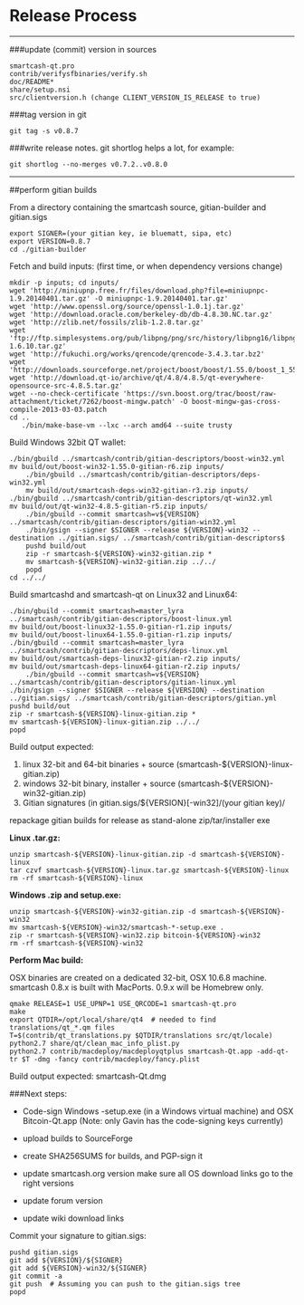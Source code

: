 Release Process
====================

* * *

###update (commit) version in sources


	smartcash-qt.pro
	contrib/verifysfbinaries/verify.sh
	doc/README*
	share/setup.nsi
	src/clientversion.h (change CLIENT_VERSION_IS_RELEASE to true)

###tag version in git

	git tag -s v0.8.7

###write release notes. git shortlog helps a lot, for example:

	git shortlog --no-merges v0.7.2..v0.8.0

* * *

##perform gitian builds

 From a directory containing the smartcash source, gitian-builder and gitian.sigs
  
	export SIGNER=(your gitian key, ie bluematt, sipa, etc)
	export VERSION=0.8.7
	cd ./gitian-builder

 Fetch and build inputs: (first time, or when dependency versions change)

	mkdir -p inputs; cd inputs/
	wget 'http://miniupnp.free.fr/files/download.php?file=miniupnpc-1.9.20140401.tar.gz' -O miniupnpc-1.9.20140401.tar.gz'
	wget 'http://www.openssl.org/source/openssl-1.0.1j.tar.gz'
	wget 'http://download.oracle.com/berkeley-db/db-4.8.30.NC.tar.gz'
	wget 'http://zlib.net/fossils/zlib-1.2.8.tar.gz'
	wget 'ftp://ftp.simplesystems.org/pub/libpng/png/src/history/libpng16/libpng-1.6.10.tar.gz'
	wget 'http://fukuchi.org/works/qrencode/qrencode-3.4.3.tar.bz2'
	wget 'http://downloads.sourceforge.net/project/boost/boost/1.55.0/boost_1_55_0.tar.bz2'
	wget 'http://download.qt-io/archive/qt/4.8/4.8.5/qt-everywhere-opensource-src-4.8.5.tar.gz'
	wget --no-check-certificate 'https://svn.boost.org/trac/boost/raw-attachment/ticket/7262/boost-mingw.patch' -O boost-mingw-gas-cross-compile-2013-03-03.patch
	cd ..
       ./bin/make-base-vm --lxc --arch amd64 --suite trusty

 Build Windows 32bit QT wallet:
 
	./bin/gbuild ../smartcash/contrib/gitian-descriptors/boost-win32.yml
	mv build/out/boost-win32-1.55.0-gitian-r6.zip inputs/
        ./bin/gbuild ../smartcash/contrib/gitian-descriptors/deps-win32.yml
        mv build/out/smartcash-deps-win32-gitian-r3.zip inputs/
	./bin/gbuild ../smartcash/contrib/gitian-descriptors/qt-win32.yml
	mv build/out/qt-win32-4.8.5-gitian-r5.zip inputs/
        ./bin/gbuild --commit smartcash=v${VERSION} ../smartcash/contrib/gitian-descriptors/gitian-win32.yml
        ./bin/gsign --signer $SIGNER --release ${VERSION}-win32 --destination ../gitian.sigs/ ../smartcash/contrib/gitian-descriptors$
        pushd build/out
        zip -r smartcash-${VERSION}-win32-gitian.zip *
        mv smartcash-${VERSION}-win32-gitian.zip ../../
        popd
	cd ../../

 Build smartcashd and smartcash-qt on Linux32 and Linux64:
 
	./bin/gbuild --commit smartcash=master_lyra ../smartcash/contrib/gitian-descriptors/boost-linux.yml
	mv build/out/boost-linux32-1.55.0-gitian-r1.zip inputs/
	mv build/out/boost-linux64-1.55.0-gitian-r1.zip inputs/
	./bin/gbuild --commit smartcash=master_lyra ../smartcash/contrib/gitian-descriptors/deps-linux.yml
	mv build/out/smartcash-deps-linux32-gitian-r2.zip inputs/
	mv build/out/smartcash-deps-linux64-gitian-r2.zip inputs/
        ./bin/gbuild --commit smartcash=v${VERSION} ../smartcash/contrib/gitian-descriptors/gitian-linux.yml
	./bin/gsign --signer $SIGNER --release ${VERSION} --destination ../gitian.sigs/ ../smartcash/contrib/gitian-descriptors/gitian.yml
	pushd build/out
	zip -r smartcash-${VERSION}-linux-gitian.zip *
	mv smartcash-${VERSION}-linux-gitian.zip ../../
	popd

  Build output expected:

  1. linux 32-bit and 64-bit binaries + source (smartcash-${VERSION}-linux-gitian.zip)
  2. windows 32-bit binary, installer + source (smartcash-${VERSION}-win32-gitian.zip)
  3. Gitian signatures (in gitian.sigs/${VERSION}[-win32]/(your gitian key)/

 repackage gitian builds for release as stand-alone zip/tar/installer exe

**Linux .tar.gz:**

	unzip smartcash-${VERSION}-linux-gitian.zip -d smartcash-${VERSION}-linux
	tar czvf smartcash-${VERSION}-linux.tar.gz smartcash-${VERSION}-linux
	rm -rf smartcash-${VERSION}-linux

**Windows .zip and setup.exe:**

	unzip smartcash-${VERSION}-win32-gitian.zip -d smartcash-${VERSION}-win32
	mv smartcash-${VERSION}-win32/smartcash-*-setup.exe .
	zip -r smartcash-${VERSION}-win32.zip bitcoin-${VERSION}-win32
	rm -rf smartcash-${VERSION}-win32

**Perform Mac build:**

  OSX binaries are created on a dedicated 32-bit, OSX 10.6.8 machine.
  smartcash 0.8.x is built with MacPorts.  0.9.x will be Homebrew only.

	qmake RELEASE=1 USE_UPNP=1 USE_QRCODE=1 smartcash-qt.pro
	make
	export QTDIR=/opt/local/share/qt4  # needed to find translations/qt_*.qm files
	T=$(contrib/qt_translations.py $QTDIR/translations src/qt/locale)
	python2.7 share/qt/clean_mac_info_plist.py
	python2.7 contrib/macdeploy/macdeployqtplus smartcash-Qt.app -add-qt-tr $T -dmg -fancy contrib/macdeploy/fancy.plist

 Build output expected: smartcash-Qt.dmg

###Next steps:

* Code-sign Windows -setup.exe (in a Windows virtual machine) and
  OSX Bitcoin-Qt.app (Note: only Gavin has the code-signing keys currently)

* upload builds to SourceForge

* create SHA256SUMS for builds, and PGP-sign it

* update smartcash.org version
  make sure all OS download links go to the right versions

* update forum version

* update wiki download links



Commit your signature to gitian.sigs:

	pushd gitian.sigs
	git add ${VERSION}/${SIGNER}
	git add ${VERSION}-win32/${SIGNER}
	git commit -a
	git push  # Assuming you can push to the gitian.sigs tree
	popd

